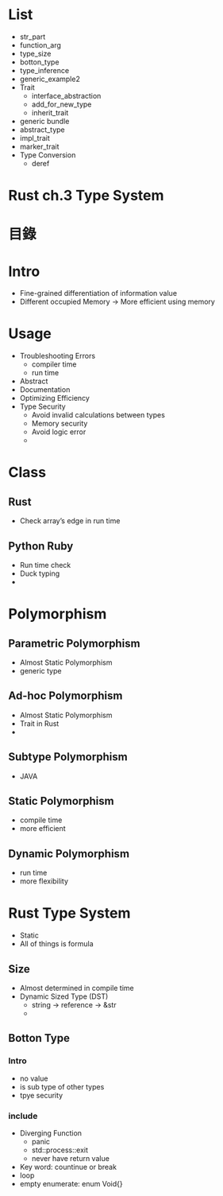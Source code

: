 # List

- str_part
- function_arg
- type_size
- botton_type
- type_inference
- generic_example2
- Trait
    - interface_abstraction
    - add_for_new_type
    - inherit_trait
- generic bundle
- abstract_type
- impl_trait
- marker_trait
- Type Conversion
    - deref


# Rust ch.3 Type System

# 目錄

# Intro

- Fine-grained differentiation of information value
- Different occupied Memory → More efficient using memory

# Usage

- Troubleshooting Errors
    - compiler time
    - run time
- Abstract
- Documentation
- Optimizing Efficiency
- Type Security
    - Avoid invalid calculations between types
    - Memory security
    - Avoid logic error
    - 

# Class

## Rust

- Check array’s edge in run time

## Python Ruby

- Run time check
- Duck typing
- 

# Polymorphism

## Parametric Polymorphism

- Almost Static Polymorphism
- generic type

## Ad-hoc Polymorphism

- Almost Static Polymorphism
- Trait in Rust
- 

## Subtype Polymorphism

- JAVA

## Static Polymorphism

- compile time
- more efficient

## Dynamic Polymorphism

- run time
- more flexibility

# Rust Type System

- Static
- All of things is formula

## Size

- Almost determined in compile time
- Dynamic Sized Type (DST)
    - string → reference → &str
    - 
    

## Botton Type

### Intro

- no value
- is sub type of other types
- tpye security

### include

- Diverging Function
    - panic
    - std::process::exit
    - never have return value
- Key word: countinue or break
- loop
- empty enumerate: enum Void{}
